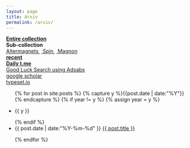 ```yaml
---
layout: page
title: Arxiv
permalink: /arxiv/
---
```

 
  <a href="../../entire-collection"><b>   Entire collection  </b></a>
  <br>
  <b>  Sub-collection </b>
  <br>
  <a href="../arxiv/altermagnet">   Altermagnets  </a> &nbsp;<a href="../arxiv/spin">   Spin  </a> &nbsp;<a href="../arxiv/magnon">   Magnon  </a>
  <br>
  <a href="../arxiv/recent"><b>   recent </b></a>
  <br>
  <a href="https://jinhong-park.github.io/t_me"><b> Daily t.me </b></a>
  <br>
  <a href="#" onclick="window.open('https://ui.adsabs.harvard.edu', '_blank', 'width=1000,height=600');"> Good Luck Search using Adsabs </a>
  <br>
  <a href="#" onclick="window.open('https://scholar.google.com', '_blank', 'width=1000,height=600');"> google scholar </a>
  <br>
  <a href="#" onclick="window.open('https://typeset.io', '_blank', 'width=1000,height=600');"> typeset.io </a>

   

   
<ul class="listing">
{% for post in site.posts %}
  {% capture y %}{{post.date | date:"%Y"}}{% endcapture %}
  {% if year != y %}
    {% assign year = y %}
    <li class="listing-seperator"><p>{{ y }}</p></li>
  {% endif %}
  <li class="listing-item">
 <time datetime="{{ post.date | date:"%Y-%m-%d" }}">{{ post.date | date:"%Y-%m-%d" }}</time> 
    <a href="{{ post.url }}" title="{{ post.title }}">{{ post.title }}</a>
  </li>

{% endfor %}
</ul>
